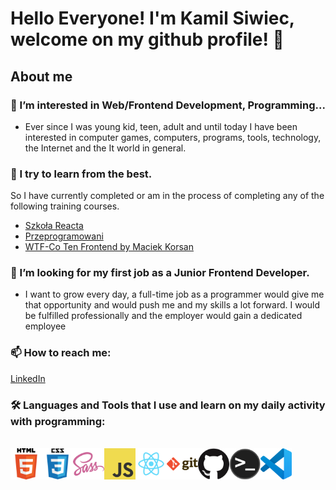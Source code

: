 # Hello Everyone! I'm Kamil Siwiec, welcome on my github profile! 👋

## About me
### 👀 I’m interested in Web/Frontend Development, Programming...
- Ever since I was young kid, teen, adult and until today I have been interested in computer games, computers, programs, tools, technology, the Internet and the It world in general.
### 🌱 I try to learn from the best.
So I have currently completed or am in the process of completing any of the following training courses. 
- [Szkoła Reacta](https://szkolareacta.pl/)
- [Przeprogramowani](https://przeprogramowani.pl/)
- [WTF-Co Ten Frontend by Maciek Korsan](https://cotenfrontend.pl/)
### 💞️ I’m looking for my first job as a Junior Frontend Developer.
- I want to grow every day, a full-time job as a programmer would give me that opportunity and would push me and my skills a lot forward. I would be fulfilled professionally and the employer would gain a dedicated employee
### 📫 How to reach me:
[LinkedIn](https://www.linkedin.com/in/kamil-siwiec/)

### 🛠️ Languages and Tools that I use and learn on my daily activity with programming:
<br/>

<img align="left" alt="HTML5" width="50px" src="https://raw.githubusercontent.com/github/explore/80688e429a7d4ef2fca1e82350fe8e3517d3494d/topics/html/html.png" />

<img align="left" alt="CSS3" width="50px" src="https://raw.githubusercontent.com/github/explore/80688e429a7d4ef2fca1e82350fe8e3517d3494d/topics/css/css.png" />

<img align="left" alt="Sass" width="50px" src="https://raw.githubusercontent.com/github/explore/80688e429a7d4ef2fca1e82350fe8e3517d3494d/topics/sass/sass.png" />

<img align="left" alt="JavaScript" width="50px" src="https://raw.githubusercontent.com/github/explore/80688e429a7d4ef2fca1e82350fe8e3517d3494d/topics/javascript/javascript.png" />

<img align="left" alt="React" width="50px" src="https://raw.githubusercontent.com/github/explore/80688e429a7d4ef2fca1e82350fe8e3517d3494d/topics/react/react.png" />

<img align="left" alt="Git" width="50px" src="https://raw.githubusercontent.com/github/explore/80688e429a7d4ef2fca1e82350fe8e3517d3494d/topics/git/git.png" />

<img align="left" alt="GitHub" width="50px" src="https://raw.githubusercontent.com/github/explore/78df643247d429f6cc873026c0622819ad797942/topics/github/github.png" />

<img align="left" alt="Terminal" width="50px" src="https://raw.githubusercontent.com/github/explore/80688e429a7d4ef2fca1e82350fe8e3517d3494d/topics/terminal/terminal.png" />

<img align="left" alt="Visual Studio Code" width="50px" src="https://raw.githubusercontent.com/github/explore/80688e429a7d4ef2fca1e82350fe8e3517d3494d/topics/visual-studio-code/visual-studio-code.png" />
<!---
Kamil-Siwiec/Kamil-Siwiec is a ✨ special ✨ repository because its `README.md` (this file) appears on your GitHub profile.
You can click the Preview link to take a look at your changes.
--->
